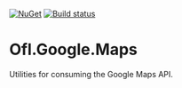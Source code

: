 [![NuGet](https://img.shields.io/nuget/v/Ofl.Google.Maps.svg)](https://www.nuget.org/packages/Ofl.Google.Maps)
[![Build status](https://ci.appveyor.com/api/projects/status/mow8jaq5968b3inl?svg=true)](https://ci.appveyor.com/project/OneFrameLink/ofl-google-maps)

# Ofl.Google.Maps
Utilities for consuming the Google Maps API.
